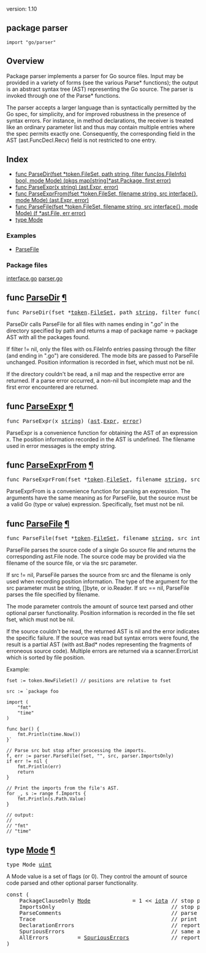 version: 1.10
## package parser

  `import "go/parser"`

## Overview

Package parser implements a parser for Go source files. Input may be provided in
a variety of forms (see the various Parse* functions); the output is an abstract
syntax tree (AST) representing the Go source. The parser is invoked through one
of the Parse* functions.

The parser accepts a larger language than is syntactically permitted by the Go
spec, for simplicity, and for improved robustness in the presence of syntax
errors. For instance, in method declarations, the receiver is treated like an
ordinary parameter list and thus may contain multiple entries where the spec
permits exactly one. Consequently, the corresponding field in the AST
(ast.FuncDecl.Recv) field is not restricted to one entry.

## Index

- [func ParseDir(fset *token.FileSet, path string, filter func(os.FileInfo) bool, mode Mode) (pkgs map[string]*ast.Package, first error)](#ParseDir)
- [func ParseExpr(x string) (ast.Expr, error)](#ParseExpr)
- [func ParseExprFrom(fset *token.FileSet, filename string, src interface{}, mode Mode) (ast.Expr, error)](#ParseExprFrom)
- [func ParseFile(fset *token.FileSet, filename string, src interface{}, mode Mode) (f *ast.File, err error)](#ParseFile)
- [type Mode](#Mode)

### Examples

- [ParseFile](#exampleParseFile)

### Package files
 [interface.go](//github.com/golang/go/blob/release-branch.go1.10/src/go/parser/interface.go) [parser.go](//github.com/golang/go/blob/release-branch.go1.10/src/go/parser/parser.go)

<h2 id="ParseDir">func <a href="//github.com/golang/go/blob/release-branch.go1.10/src/go/parser/interface.go#L129">ParseDir</a>
    <a href="#ParseDir">¶</a></h2>
<pre>func ParseDir(fset *<a href="/go/token/">token</a>.<a href="/go/token/#FileSet">FileSet</a>, path <a href="/builtin/#string">string</a>, filter func(<a href="/os/">os</a>.<a href="/os/#FileInfo">FileInfo</a>) <a href="/builtin/#bool">bool</a>, mode <a href="#Mode">Mode</a>) (pkgs map[<a href="/builtin/#string">string</a>]*<a href="/go/ast/">ast</a>.<a href="/go/ast/#Package">Package</a>, first <a href="/builtin/#error">error</a>)</pre>

ParseDir calls ParseFile for all files with names ending in ".go" in the
directory specified by path and returns a map of package name -> package AST
with all the packages found.

If filter != nil, only the files with os.FileInfo entries passing through the
filter (and ending in ".go") are considered. The mode bits are passed to
ParseFile unchanged. Position information is recorded in fset, which must not be
nil.

If the directory couldn't be read, a nil map and the respective error are
returned. If a parse error occurred, a non-nil but incomplete map and the first
error encountered are returned.

<h2 id="ParseExpr">func <a href="//github.com/golang/go/blob/release-branch.go1.10/src/go/parser/interface.go#L224">ParseExpr</a>
    <a href="#ParseExpr">¶</a></h2>
<pre>func ParseExpr(x <a href="/builtin/#string">string</a>) (<a href="/go/ast/">ast</a>.<a href="/go/ast/#Expr">Expr</a>, <a href="/builtin/#error">error</a>)</pre>

ParseExpr is a convenience function for obtaining the AST of an expression x.
The position information recorded in the AST is undefined. The filename used in
error messages is the empty string.

<h2 id="ParseExprFrom">func <a href="//github.com/golang/go/blob/release-branch.go1.10/src/go/parser/interface.go#L170">ParseExprFrom</a>
    <a href="#ParseExprFrom">¶</a></h2>
<pre>func ParseExprFrom(fset *<a href="/go/token/">token</a>.<a href="/go/token/#FileSet">FileSet</a>, filename <a href="/builtin/#string">string</a>, src interface{}, mode <a href="#Mode">Mode</a>) (<a href="/go/ast/">ast</a>.<a href="/go/ast/#Expr">Expr</a>, <a href="/builtin/#error">error</a>)</pre>

ParseExprFrom is a convenience function for parsing an expression. The arguments
have the same meaning as for ParseFile, but the source must be a valid Go (type
or value) expression. Specifically, fset must not be nil.

<h2 id="ParseFile">func <a href="//github.com/golang/go/blob/release-branch.go1.10/src/go/parser/interface.go#L74">ParseFile</a>
    <a href="#ParseFile">¶</a></h2>
<pre>func ParseFile(fset *<a href="/go/token/">token</a>.<a href="/go/token/#FileSet">FileSet</a>, filename <a href="/builtin/#string">string</a>, src interface{}, mode <a href="#Mode">Mode</a>) (f *<a href="/go/ast/">ast</a>.<a href="/go/ast/#File">File</a>, err <a href="/builtin/#error">error</a>)</pre>

ParseFile parses the source code of a single Go source file and returns the
corresponding ast.File node. The source code may be provided via the filename of
the source file, or via the src parameter.

If src != nil, ParseFile parses the source from src and the filename is only
used when recording position information. The type of the argument for the src
parameter must be string, []byte, or io.Reader. If src == nil, ParseFile parses
the file specified by filename.

The mode parameter controls the amount of source text parsed and other optional
parser functionality. Position information is recorded in the file set fset,
which must not be nil.

If the source couldn't be read, the returned AST is nil and the error indicates
the specific failure. If the source was read but syntax errors were found, the
result is a partial AST (with ast.Bad* nodes representing the fragments of
erroneous source code). Multiple errors are returned via a scanner.ErrorList
which is sorted by file position.

<a id="exampleParseFile"></a>
Example:

    fset := token.NewFileSet() // positions are relative to fset

    src := `package foo
    
    import (
    	"fmt"
    	"time"
    )
    
    func bar() {
    	fmt.Println(time.Now())
    }`

    // Parse src but stop after processing the imports.
    f, err := parser.ParseFile(fset, "", src, parser.ImportsOnly)
    if err != nil {
        fmt.Println(err)
        return
    }

    // Print the imports from the file's AST.
    for _, s := range f.Imports {
        fmt.Println(s.Path.Value)
    }

    // output:
    //
    // "fmt"
    // "time"

<h2 id="Mode">type <a href="//github.com/golang/go/blob/release-branch.go1.10/src/go/parser/interface.go#L43">Mode</a>
    <a href="#Mode">¶</a></h2>
<pre>type Mode <a href="/builtin/#uint">uint</a></pre>

A Mode value is a set of flags (or 0). They control the amount of source code
parsed and other optional parser functionality.

<pre>const (
    <span id="PackageClauseOnly">PackageClauseOnly</span> <a href="#Mode">Mode</a>             = 1 &lt;&lt; <a href="/builtin/#iota">iota</a> <span class="comment">// stop parsing after package clause</span>
    <span id="ImportsOnly">ImportsOnly</span>                                    <span class="comment">// stop parsing after import declarations</span>
    <span id="ParseComments">ParseComments</span>                                  <span class="comment">// parse comments and add them to AST</span>
    <span id="Trace">Trace</span>                                          <span class="comment">// print a trace of parsed productions</span>
    <span id="DeclarationErrors">DeclarationErrors</span>                              <span class="comment">// report declaration errors</span>
    <span id="SpuriousErrors">SpuriousErrors</span>                                 <span class="comment">// same as AllErrors, for backward-compatibility</span>
    <span id="AllErrors">AllErrors</span>         = <a href="#SpuriousErrors">SpuriousErrors</a>             <span class="comment">// report all errors (not just the first 10 on different lines)</span>
)</pre>



